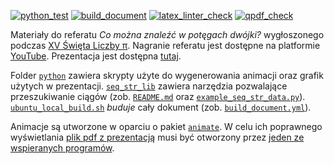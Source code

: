 [![python_test](https://github.com/vil02/pi2021/actions/workflows/python_test.yml/badge.svg)](https://github.com/vil02/pi2021/actions/workflows/python_test.yml)
[![build_document](https://github.com/vil02/pi2021/actions/workflows/build_document.yml/badge.svg)](https://github.com/vil02/pi2021/actions/workflows/build_document.yml)
[![latex_linter_check](https://github.com/vil02/pi2021/actions/workflows/chktex.yml/badge.svg)](https://github.com/vil02/pi2021/actions/workflows/chktex.yml)
[![qpdf_check](https://github.com/vil02/pi2021/actions/workflows/qpdf_check.yml/badge.svg)](https://github.com/vil02/pi2021/actions/workflows/qpdf_check.yml)

Materiały do referatu _Co można znaleźć w potęgach dwójki?_ wygłoszonego podczas [XV Święta Liczby &pi;](https://us.edu.pl/wydzial/wnst/wspolpraca/szkoly/swieto-liczby-pi/).
Nagranie referatu jest dostępne na platformie [YouTube](https://www.youtube.com/watch?v=wUhvIijiO3w).
Prezentacja jest dostępna [tutaj](./generated/pi2021.pdf).

Folder [`python`](./python) zawiera skrypty użyte do wygenerowania animacji oraz grafik użytych w prezentacji.
[`seq_str_lib`](python/seq_str_lib) zawiera narzędzia pozwalające przeszukiwanie ciągów (zob. [`README.md`](./python/seq_str_lib/README.md) oraz [`example_seq_str_data.py`](./python/seq_str_lib/example_seq_str_data.py)).
[`ubuntu_local_build.sh`](ubuntu_local_build.sh) _buduje_ cały dokument (zob. [`build_document.yml`](.github/workflows/build_document.yml)).

Animacje są utworzone w oparciu o pakiet [`animate`](https://ctan.org/pkg/animate).
W celu ich poprawnego wyświetlania [plik pdf z prezentacją](./generated/pi2021.pdf) musi być otworzony przez [jeden ze wspieranych programów](https://gitlab.com/agrahn/animate#requirements).

